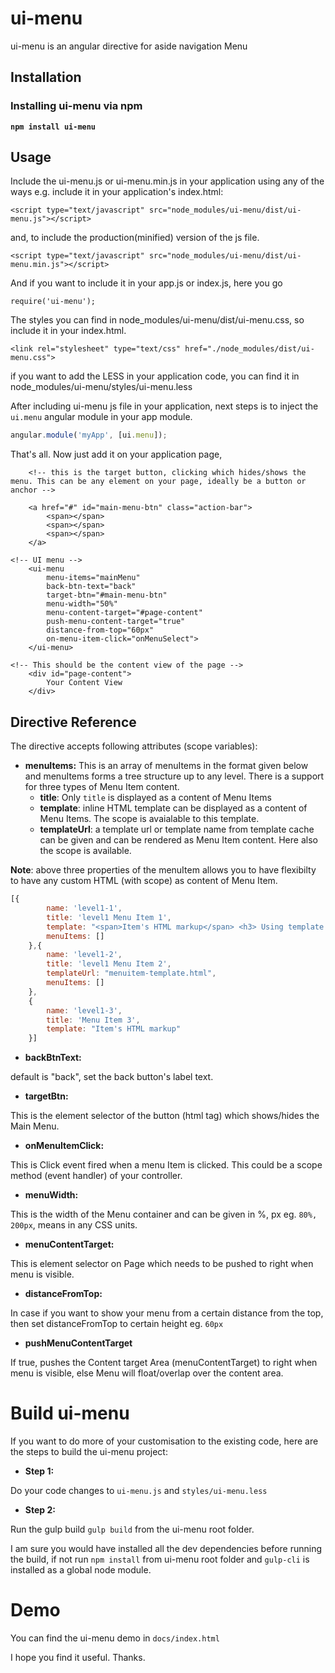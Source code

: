 # ui-menu
ui-menu is an angular directive for aside navigation Menu
## Installation
### Installing ui-menu via npm
**`npm install ui-menu`**

## Usage
Include the ui-menu.js or ui-menu.min.js in your application using any of the ways e.g.
include it in your application's index.html:
```
<script type="text/javascript" src="node_modules/ui-menu/dist/ui-menu.js"></script>
```
and, to include the production(minified) version of the js file.
```
<script type="text/javascript" src="node_modules/ui-menu/dist/ui-menu.min.js"></script>
```
And if you want to include it in your app.js or index.js, here you go
```
require('ui-menu');
```

The styles you can find in node_modules/ui-menu/dist/ui-menu.css, so include it in your index.html.

```
<link rel="stylesheet" type="text/css" href="./node_modules/dist/ui-menu.css">
```
if you want to add the LESS in your application code, you can find it in node_modules/ui-menu/styles/ui-menu.less

After including ui-menu js file in your application, next steps is to inject the ```ui.menu``` angular module in your app module.

```javascript
angular.module('myApp', [ui.menu]);
```

That's all. Now just add it on your application page,
```
	<!-- this is the target button, clicking which hides/shows the menu. This can be any element on your page, ideally be a button or anchor -->

	<a href="#" id="main-menu-btn" class="action-bar">
		<span></span>
		<span></span>
		<span></span>
	</a>

<!-- UI menu -->
	<ui-menu
		menu-items="mainMenu"
		back-btn-text="back"
		target-btn="#main-menu-btn"
		menu-width="50%"
		menu-content-target="#page-content"
		push-menu-content-target="true"
		distance-from-top="60px"
		on-menu-item-click="onMenuSelect">
	</ui-menu>

<!-- This should be the content view of the page -->
	<div id="page-content">
		Your Content View
	</div>
```

## Directive Reference
The directive accepts following attributes (scope variables):

- **menuItems:**
	This is an array of menuItems in the format given below and menuItems forms a tree structure up to any level. There is a support for three types of Menu Item content.
	- **title**: Only ```title``` is displayed as a content of Menu Items
	- **template**: inline HTML template can be displayed as a content of Menu Items. The scope is avaialable to this template.
	- **templateUrl**: a template url or template name from template cache can be given and can be rendered as Menu Item content. Here also the scope is available.

**Note**: above three properties of the menuItem allows you to have flexibilty to have any custom HTML (with scope) as content of Menu Item.

``` javascript
[{
		name: 'level1-1',
		title: 'level1 Menu Item 1',
		template: "<span>Item's HTML markup</span> <h3> Using template or templateUrl</h3>",
		menuItems: []
	},{
		name: 'level1-2',
		title: 'level1 Menu Item 2',
		templateUrl: "menuitem-template.html",
		menuItems: []
	},
	{
		name: 'level1-3',
		title: 'Menu Item 3',
		template: "Item's HTML markup"
	}]
```
- **backBtnText:**

default is "back", set the back button's label text.

- **targetBtn:**

This is the element selector of the button (html tag) which shows/hides the Main Menu.

- **onMenuItemClick:**

This is Click event fired when a menu Item is clicked. This could be a scope method (event handler) of your controller.

- **menuWidth:**

This is the width of the Menu container and can be given in %, px eg. ```80%, 200px```, means in any CSS units.

- **menuContentTarget:**

This is element selector on Page which needs to be pushed to right when menu is visible.

- **distanceFromTop:**

In case if you want to show your menu from a certain distance from the top, then set distanceFromTop to certain height eg. ```60px```

- **pushMenuContentTarget**

If true, pushes the Content target Area (menuContentTarget) to right when menu is visible, else Menu will float/overlap over the content area.


# Build ui-menu
If you want to do more of your customisation to the existing code, here are the steps to build the ui-menu project:

- **Step 1:**

Do your code changes to ```ui-menu.js``` and ```styles/ui-menu.less```

- **Step 2:**

Run the gulp build ```gulp build``` from the ui-menu root folder.


I am sure you would have installed all the dev dependencies before running the build, if not run ```npm install``` from ui-menu root folder and ```gulp-cli``` is installed as a global node module.

# Demo
You can find the ui-menu demo in ```docs/index.html```



I hope you find it useful. Thanks.

